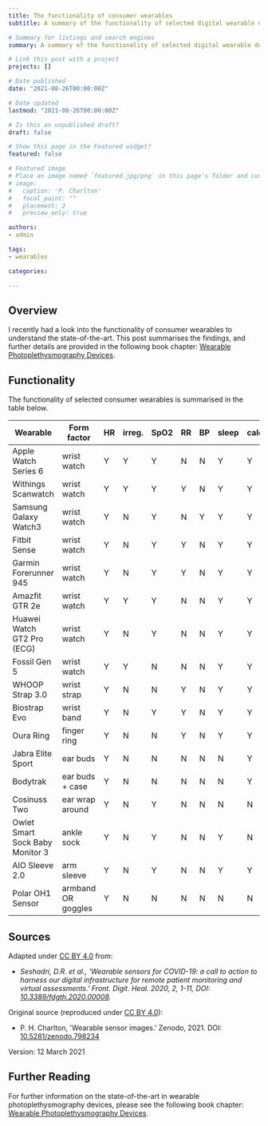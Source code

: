 ```yaml
---
title: The functionality of consumer wearables
subtitle: A summary of the functionality of selected digital wearable devices.

# Summary for listings and search engines
summary: A summary of the functionality of selected digital wearable devices.

# Link this post with a project
projects: []

# Date published
date: "2021-08-26T00:00:00Z"

# Date updated
lastmod: "2021-08-26T00:00:00Z"

# Is this an unpublished draft?
draft: false

# Show this page in the Featured widget?
featured: false

# Featured image
# Place an image named `featured.jpg/png` in this page's folder and customize its options here.
# image:
#   caption: 'P. Charlton'
#   focal_point: ""
#   placement: 2
#   preview_only: true

authors:
- admin

tags:
- wearables

categories:

---
```


## Overview

I recently had a look into the functionality of consumer wearables to understand the state-of-the-art. This post summarises the findings, and further details are provided in the following book chapter: [Wearable Photoplethysmography Devices](/publication/wearable_ppg_chapter/).

## Functionality

The functionality of selected consumer wearables is summarised in the table below.

| Wearable | Form factor | HR | irreg. | SpO2 | RR | BP | sleep | calories | VO2 max | ECG | steps | elevation | temp |
| --- | --- | --- | --- | --- | --- | --- | --- | --- | --- | --- | --- | --- | --- |
Apple Watch Series 6 | wrist watch | Y | Y | Y | N | N | Y | Y | Y | Y | Y | Y | N |
Withings Scanwatch | wrist watch | Y | Y | Y | Y | N | Y | Y | Y | Y | Y | Y | N |
Samsung Galaxy Watch3 | wrist watch | Y | N | Y | N | Y | Y | Y | ? | Y | Y | N | N |
Fitbit Sense | wrist watch | Y | N | Y | Y | N | Y | Y | Y | Y | Y | Y | Y |
Garmin Forerunner 945 | wrist watch | Y | N | Y | Y | N | Y | Y | Y | N | Y | Y | Y |
Amazfit GTR 2e | wrist watch | Y | Y | Y | N | N | Y | Y | N | N | Y | Y | Y |
Huawei Watch GT2 Pro (ECG) | wrist watch | Y | N | Y | N | N | Y | Y | Y | Y | Y | Y | Y |
Fossil Gen 5 | wrist watch | Y | Y | N | N | N | Y | Y | Y | N | Y | Y | N |
WHOOP Strap 3.0 | wrist strap | Y | N | N | Y | N | Y | Y | N | N | Y | N | N |
Biostrap Evo | wrist band | Y | N | Y | Y | N | Y | Y | N | N | Y | N | N |
Oura Ring | finger ring | Y | N | N | Y | N | Y | Y | N | N | Y | N | Y |
Jabra Elite Sport | ear buds | Y | N | N | N | N | N | Y | Y | N | N | N | N |
Bodytrak | ear buds + case | Y | N | N | N | N | N | Y | Y | N | N | N | Y |
Cosinuss Two | ear wrap around | Y | N | Y | N | N | N | N | N | N | N | N | Y |
Owlet Smart Sock Baby Monitor 3 | ankle sock | Y | N | Y | N | N | Y | N | N | N | N | N | N |
AIO Sleeve 2.0 | arm sleeve | Y | N | Y | N | N | Y | Y | N | Y | Y | N | N |
Polar OH1 Sensor | armband OR goggles | Y | N | N | N | N | N | N | Y | N | N | N | N |

## Sources

Adapted under [CC BY 4.0](https://creativecommons.org/licenses/by/4.0/) from:
- _Seshadri, D.R. et al., 'Wearable sensors for COVID-19: a call to action to harness our digital infrastructure for remote patient monitoring and virtual assessments.' Front. Digit. Heal. 2020, 2, 1-11, DOI: [10.3389/fdgth.2020.00008](https://doi.org/10.3389/fdgth.2020.00008)._

Original source (reproduced under [CC BY 4.0](https://creativecommons.org/licenses/by/4.0/)):
- P. H. Charlton, 'Wearable sensor images.' Zenodo, 2021. DOI: [10.5281/zenodo.798234](https://doi.org/10.5281/zenodo.798234)

Version: 12 March 2021

## Further Reading

For further information on the state-of-the-art in wearable photoplethysmography devices, please see the following book chapter: [Wearable Photoplethysmography Devices](/publication/wearable_ppg_chapter/).
